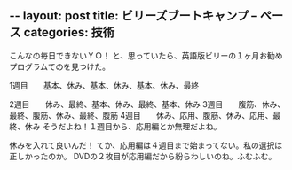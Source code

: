 --
layout: post
title: ビリーズブートキャンプ – ペース
categories: 技術
--

こんなの毎日できないＹＯ！
と、思っていたら、英語版ビリーの１ヶ月お勧めプログラムてのを見つけた。

1週目　　基本、休み、基本、休み、基本、休み、最終

2週目　　休み、最終、基本、休み、最終、基本、休み
3週目　　腹筋、休み、最終、腹筋、休み、最終、腹筋
4週目　　休み、応用、腹筋、休み、応用、最終、休み 
そうだよね！１週目から、応用編とか無理だよね。

休みを入れて良いんだ！
てか、応用編は４週目まで始まってない。私の選択は正しかったのか。
DVDの２枚目が応用編だから紛らわしいのね。ふむふむ。

